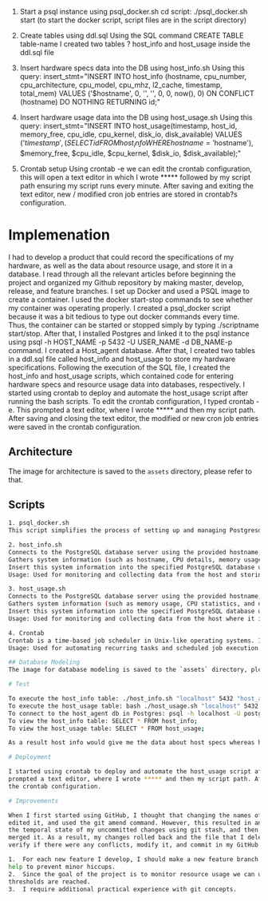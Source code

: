 1.	Start a psql instance using psql_docker.sh
cd script: ./psql_docker.sh start (to start the docker script, script files are in the script directory)

2.	Create tables using ddl.sql
Using the SQL command CREATE TABLE table-name I created two tables ? host_info and host_usage inside the ddl.sql file

3.	Insert hardware specs data into the DB using host_info.sh
Using this query: insert_stmt="INSERT INTO host_info (hostname, cpu_number, cpu_architecture, cpu_model, cpu_mhz, l2_cache, timestamp, total_mem) VALUES
('$hostname', 0, '', '', 0, 0, now(), 0) ON CONFLICT (hostname) DO NOTHING RETURNING id;"

4.	Insert hardware usage data into the DB using host_usage.sh
Using this query: insert_stmt="INSERT INTO host_usage(timestamp, host_id, memory_free, cpu_idle, cpu_kernel, disk_io, disk_available) VALUES
('$timestamp', (SELECT id FROM host_info WHERE hostname='$hostname'), $memory_free, $cpu_idle, $cpu_kernel, $disk_io, $disk_available);"

5.	Crontab setup
Using crontab -e we can edit the crontab configuration, this will open a text editor in which I wrote ***** followed by my script path ensuring my script runs
every minute. After saving and exiting the text editor, new / modified cron job entries are stored in crontab?s configuration.

# Implemenation

I had to develop a product that could record the specifications of my hardware, as well as the data about resource usage, and store it in a database. I read
through all the relevant articles before beginning the project and organized my Github repository by making master, develop, release, and feature branches.  I set
up Docker and used a PSQL image to create a container. I used the docker start-stop commands to see whether my container was operating properly. I created a
psql_docker script because it was a bit tedious to type out docker commands every time. Thus, the container can be started or stopped simply by typing
./scriptname start/stop.  After that, I installed Postgres and linked it to the psql instance using psql -h HOST_NAME -p 5432 -U USER_NAME -d DB_NAME-p command.
I created a Host_agent database. After that, I created two tables in a ddl.sql file called host_info and host_usage to store my hardware specifications. Following
the execution of the SQL file, I created the host_info and host_usage scripts, which contained code for entering hardware specs and resource usage data into
databases, respectively. I started using crontab to deploy and automate the host_usage script after running the bash scripts. To edit the crontab configuration, I
typed crontab -e. This prompted a text editor, where I wrote ***** and then my script path. After saving and closing the text editor, the modified or new cron job
entries were saved in the crontab configuration.

## Architecture

The image for architecture is saved to the `assets` directory, please refer to that.

## Scripts

```bash
1. psql_docker.sh
This script simplifies the process of setting up and managing Postgresql db instances within a docker container.

2. host_info.sh
Connects to the PostgreSQL database server using the provided hostname, port, username, and password.
Gathers system information (such as hostname, CPU details, memory usage, etc.) from the host where the script is executed.
Insert this system information into the specified PostgreSQL database under the `host_agent` schema.
Usage: Used for monitoring and collecting data from the host and storing that data in a central DB.

3. host_usage.sh
Connects to the PostgreSQL database server using the provided hostname, port, username, and password.
Gathers system information (such as memory usage, CPU statistics, and disk usage) from the host where the script is executed.
Insert this system information into the specified PostgreSQL database under the `host_agent` schema.
Usage: Used for monitoring and collecting data from the host where it is executed and storing that data in a central DB. 

4. Crontab
Crontab is a time-based job scheduler in Unix-like operating systems. It allows users to schedule tasks and commands to run at specific times or intervals. 
Usage: Used for automating recurring tasks and scheduled job execution.

## Database Modeling
The image for database modeling is saved to the `assets` directory, please refer to that.

# Test

To execute the host_info table: ./host_info.sh "localhost" 5432 "host_agent" "postgres" "password"
To execute the host_usage table: bash ./host_usage.sh "localhost" 5432 "host_agent" "postgres" "password"
To connect to the host_agent db in Postgres: psql -h localhost -U postgres -d host_agent
To view the host_info table: SELECT * FROM host_info;
To view the host_usage table: SELECT * FROM host_usage;

As a result host info would give me the data about host specs whereas host usage will get me the updated information about the host_usage.

# Deployment

I started using crontab to deploy and automate the host_usage script after running the bash scripts. To edit the crontab configuration, I typed crontab -e. This
prompted a text editor, where I wrote ***** and then my script path. After saving and closing the text editor, the modified or new cron job entries were saved in
the crontab configuration.

# Improvements

When I first started using GitHub, I thought that changing the names of my commits would update my commits. So, I used the rebase function, passed the commit ID,
edited it, and used the git amend command. However, this resulted in an error saying that it was rejected. Afterward, I read through more documentation, changed
the temporal state of my uncommitted changes using git stash, and then used git fetch origin to fetch the most recent change from my remote repository and finally
merged it. As a result, my changes rolled back and the file that I deleted was also present in my folder so I had to delete the file, go through my scripts again
verify if there were any conflicts, modify it, and commit in my GitHub repo were also recursive. This led me to understand that:

1.	For each new feature I develop, I should make a new feature branch and merge it with the develop branch once everything functions without a hitch. This will
help to prevent minor hiccups.
2.	Since the goal of the project is to monitor resource usage we can use open-source alert tools like Zabbis and Nagios to send real-time alerts when predefined
thresholds are reached.
3.	I require additional practical experience with git concepts.


